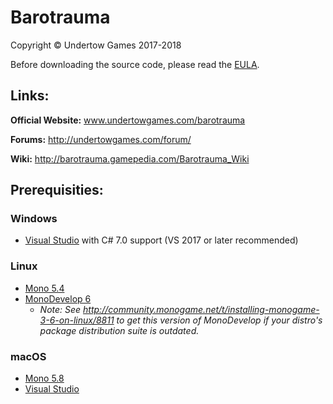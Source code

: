 # Barotrauma

Copyright © Undertow Games 2017-2018

Before downloading the source code, please read the [EULA](EULA.txt).

## Links:

**Official Website:** www.undertowgames.com/barotrauma

**Forums:** http://undertowgames.com/forum/

**Wiki:** http://barotrauma.gamepedia.com/Barotrauma_Wiki

## Prerequisities:
### Windows
- [Visual Studio](https://www.visualstudio.com/vs/community/) with C# 7.0 support (VS 2017 or later recommended)
### Linux
- [Mono 5.4](http://www.mono-project.com)
- [MonoDevelop 6](http://www.monodevelop.com/)
    - *Note: See http://community.monogame.net/t/installing-monogame-3-6-on-linux/8811 to get this version of MonoDevelop if your distro's package distribution suite is outdated.*
### macOS
- [Mono 5.8](http://www.mono-project.com)
- [Visual Studio](https://www.visualstudio.com/vs/community/)